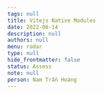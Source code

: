 ```yaml
---
tags: null
title: Vitejs Native Modules
date: 2022-06-14
description: null
authors: null
menu: radar
type: null
hide_frontmatter: false
status: Assess
note: null
person: Nam Trần Hoàng
---
```


